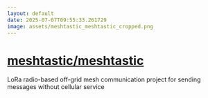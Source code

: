 ```yaml
---
layout: default
date: 2025-07-07T09:55:33.261729
image: assets/meshtastic_meshtastic_cropped.png
---
```


# [meshtastic/meshtastic](https://github.com/meshtastic/meshtastic)

LoRa radio-based off-grid mesh communication project for sending messages without cellular service
